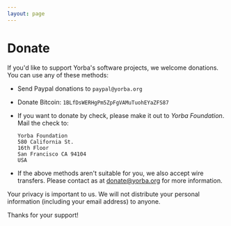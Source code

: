```yaml
---
layout: page
---
```


Donate
======

If you'd like to support Yorba's software projects, we welcome donations.  You
can use any of these methods:

 * Send Paypal donations to `paypal@yorba.org`
 * Donate Bitcoin: `1BLfDsWERHgPm5ZpFgVAMuTuohEYaZFS87`
 * If you want to donate by check, please make it out to *Yorba Foundation*.
   Mail the check to:

       Yorba Foundation
       580 California St.
       16th Floor
       San Francisco CA 94104
       USA

 * If the above methods aren't suitable for you, we also accept wire transfers.
   Please contact as at [donate@yorba.org](mailto:donate@yorba.org) for more
   information.

Your privacy is important to us.  We will not distribute your personal
information (including your email address) to anyone.

Thanks for your support!
